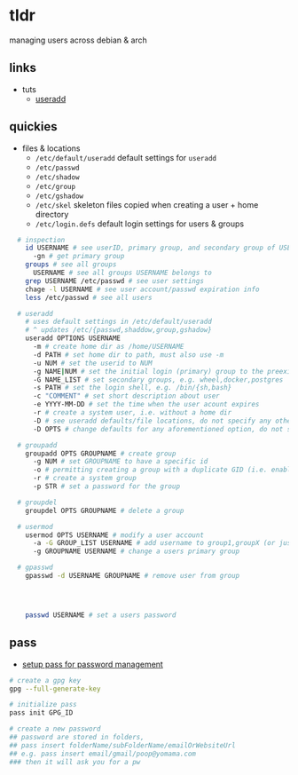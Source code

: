 # tldr

managing users across debian & arch

## links

- tuts
  - [useradd](https://linuxize.com/post/how-to-create-users-in-linux-using-the-useradd-command/)

## quickies

- files & locations
  - `/etc/default/useradd` default settings for `useradd`
  - `/etc/passwd`
  - `/etc/shadow`
  - `/etc/group`
  - `/etc/gshadow`
  - `/etc/skel` skeleton files copied when creating a user + home directory
  - `/etc/login.defs` default login settings for users & groups

```sh
  # inspection
    id USERNAME # see userID, primary group, and secondary group of USERNAME
      -gn # get primary group
    groups # see all groups
      USERNAME # see all groups USERNAME belongs to
    grep USERNAME /etc/passwd # see user settings
    chage -l USERNAME # see user account/passwd expiration info
    less /etc/passwd # see all users

  # useradd
    # uses default settings in /etc/default/useradd
    # ^ updates /etc/{passwd,shaddow,group,gshadow}
    useradd OPTIONS USERNAME
      -m # create home dir as /home/USERNAME
      -d PATH # set home dir to path, must also use -m
      -u NUM # set the userid to NUM
      -g NAME|NUM # set the initial login (primary) group to the preexisting groupname/group id
      -G NAME_LIST # set secondary groups, e.g. wheel,docker,postgres
      -s PATH # set the login shell, e.g. /bin/{sh,bash}
      -c "COMMENT" # set short description about user
      -e YYYY-MM-DD # set the time when the user acount expires
      -r # create a system user, i.e. without a home dir
      -D # see useradd defaults/file locations, do not specify any other options/username
      -D OPTS # change defaults for any aforementioned option, do not specify username

  # groupadd
    groupadd OPTS GROUPNAME # create group
      -g NUM # set GROUPNAME to have a specific id
      -o # permitting creating a group with a duplicate GID (i.e. enable multiple groups with the same ID)
      -r # create a system group
      -p STR # set a password for the group

  # groupdel
    groupdel OPTS GROUPNAME # delete a group

  # usermod
    usermod OPTS USERNAME # modify a user account
      -a -G GROUP_LIST USERNAME # add username to group1,groupX (or just 1 group)
      -g GROUPNAME USERNAME # change a users primary group

  # gpasswd
    gpasswd -d USERNAME GROUPNAME # remove user from group




    passwd USERNAME # set a users password

```

## pass

- [setup pass for password management](https://linuxhint.com/pass-ubuntu/)

```sh
# create a gpg key
gpg --full-generate-key

# initialize pass
pass init GPG_ID

# create a new password
## password are stored in folders,
## pass insert folderName/subFolderName/emailOrWebsiteUrl
## e.g. pass insert email/gmail/poop@yomama.com
### then it will ask you for a pw
```
